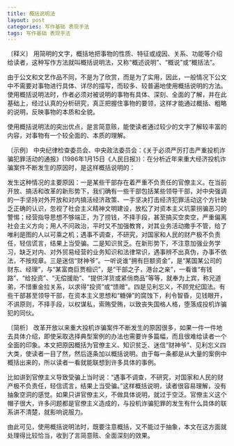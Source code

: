 ```yaml
---
title: 概括说明法
layout: post
categories: 写作基础 表现手法
tags: 写作基础 表现手法
---
```


〔释义〕 用简明的文字，概括地把事物的性质、特征或成因、关系、功能等介绍给读者，这种写作方法就叫概括说明法，又称“概述说明”、“概说”或“概括法”。

由于公文和文艺作品不同，不是为了欣赏，而是为了实用，因此，一般情况下公文中不需要对事物进行具体、详尽的描写，而较多、较普遍地使用概括说明的方法。使用概括说明法时，作者必须对被说明的事物有具体、深刻、全面的了解，并在此基础上，经过认真的分析研究，真正把握住事物的要领，这样才能通过概括、粗略的说明，反映事物的本质和全貌。

使用概括说明法的突出优点，是言简意赅，能使读者通过较少的文字了解较丰富的内容，对事物有一个较全面的、本质的理解。

〔示例〕 中央纪律检查委员会、中央政法委员会：《关于必须严厉打击严重投机诈骗犯罪活动的通报》(1986年1月15日《人民日报》)：在分析近年来重大经济投机诈骗案件不断发生的原因时，是这样概括说明的：

发生这种情况的主要原因：一是某些干部存在着严重不负责任的官僚主义。在当前开放、搞活和改革的新形势下，我们确有一些干部包括某些领导干部，对中央强调的一手坚持对外开放和对内搞活经济政策、一手坚决打击经济犯罪活动这个方针缺乏正确的认识，忽视了社会主义精神文明建设，放松了对资本主义坑蒙拐骗恶习的警惕；经营指导思想不够端正，为了捞钱，不择手段，甚至搞买空卖空，严重偏离社会主义方向；用人不问政治，平时又不加强教育，对其业务活动撒手不管，给了唯利是图的人以可乘之机；遇事不调查，不研究，对国家和人民的财产极不负责任，轻信谎言，结果上当受骗。二是知识贫乏。在新形势下，不注意加强业务学习，缺乏对内、对外贸易经营的业务知识和法律常识，遇事辨不出真伪，办事不依法，不按规章。三是迷信“财神爷”。一听说谁“拥有巨额资金”，是“某国某公司的财东、经理”，与“某富商巨贾相识”，是“干部之子，港台之亲”，一看谁“有钱路”、“给投资”、“无偿援助”、“提供洋货或紧俏商品”等等，就奉为上宾，称兄道弟，不惜重金拉关系，以求得“投资”或“馈赠”。四是见利忘义，不顾党纪国法。有些干部甚至领导干部，在资本主义思想和“糖弹”的腐蚀下，利令智昏，见钱眼开，不讲原则，不择手段，以权谋私，索贿受贿，以致丧失国格人格，堕落成投机诈骗犯的同伙。

〔简析〕 改革开放以来重大投机诈骗案件不断发生的原因很多，如果一件一件地去具体介绍，即使采取选择典型案例的办法也需要许多篇幅，而且很难给读者一个全面的印象。本文把原因概括为官僚主义、知识贫乏、迷信“财神爷”、见利忘义四大类，使读者一目了然，然后逐条加以概括说明。由于每一条都是从大量的案例中概括出来的，所以读者一看就能联想到许多具体的事例。

比如讲到官僚主义导致受骗上当时说：“遇事不调查，不研究，对国家和人民的财产极不负责任，轻信谎言，结果上当受骗。”这样概括说明，读者很容易理解，没有抽象空洞的感觉。如果只讲官僚主义，不做具体说明，就过于空泛。官僚主义这个帽子很大，许多问题都是官僚主义造成的，与投机诈骗犯罪的发生有什么具体的联系讲不清楚，就影响说服力。

由此可见，使用概括说明法时，既要注意概括，又不能过于抽象，本文在这方面就处理得比较恰当，收到了言简意赅、全面深刻的效果。 